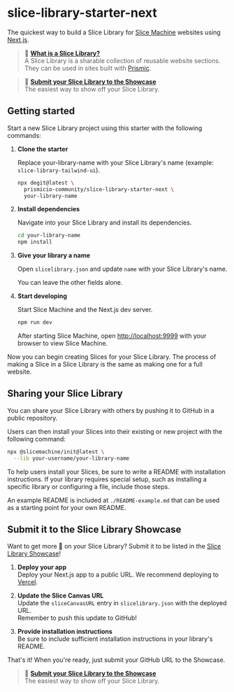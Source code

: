 # slice-library-starter-next

The quickest way to build a Slice Library for [Slice Machine](https://www.slicemachine.dev/) websites using [Next.js](https://nextjs.org/).

> 💭 [**What is a Slice Library?**][what-is-a-slice-library]<br/>
> A Slice Library is a sharable collection of reusable website sections. They can be used in sites built with [Prismic][prismic].

> 📮 [**Submit your Slice Library to the Showcase**][submit-showcase]<br/>
> The easiest way to show off your Slice Library.

## Getting started

Start a new Slice Library project using this starter with the following commands:

1. **Clone the starter**

   Replace your-library-name with your Slice Library's name (example: `slice-library-tailwind-ui`).

   ```bash
   npx degit@latest \
     prismicio-community/slice-library-starter-next \
     your-library-name
   ```

1. **Install dependencies**

   Navigate into your Slice Library and install its dependencies.

   ```bash
   cd your-library-name
   npm install
   ```

1. **Give your library a name**

   Open `slicelibrary.json` and update `name` with your Slice Library's name.

   You can leave the other fields alone.

1. **Start developing**

   Start Slice Machine and the Next.js dev server.

   ```bash
   npm run dev
   ```

   After starting Slice Machine, open [http://localhost:9999](http://localhost:9999) with your browser to view Slice Machine.

Now you can begin creating Slices for your Slice Library. The process of making a Slice in a Slice Library is the same as making one for a full website.

## Sharing your Slice Library

You can share your Slice Library with others by pushing it to GitHub in a public repository.

Users can then install your Slices into their existing or new project with the following command:

```bash
npx @slicemachine/init@latest \
  --lib your-username/your-library-name
```

To help users install your Slices, be sure to write a README with installation instructions. If your library requires special setup, such as installing a specific library or configuring a file, include those steps.

An example README is included at `./README-example.md` that can be used as a starting point for your own README.

## Submit it to the Slice Library Showcase

Want to get more 👀 on your Slice Library? Submit it to be listed in the [Slice Library Showcase][showcase]!

1. **Deploy your app**<br/>Deploy your Next.js app to a public URL. We recommend deploying to [Vercel](https://vercel.com/).

2. **Update the Slice Canvas URL**<br/>Update the `sliceCanvasURL` entry in `slicelibrary.json` with the deployed URL.<br/>Remember to push this update to GitHub!

3. **Provide installation instructions**<br/>Be sure to include sufficient installation instructions in your library's README.

That's it! When you're ready, just submit your GitHub URL to the Showcase.

> 📮 [**Submit your Slice Library to the Showcase**][submit-showcase]<br/>
> The easiest way to show off your Slice Library.

[prismic]: https://prismic.io/
[what-is-a-slice-library]: #
[slicemachine]: https://www.slicemachine.dev/
[submit-showcase]: #
[showcase]: #
